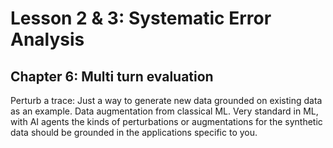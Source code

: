 # Lesson 2 & 3: Systematic Error Analysis
## Chapter 6: Multi turn evaluation

Perturb a trace:
Just a way to generate new data grounded on existing data as an example. Data augmentation from classical ML. Very standard in ML, with AI agents the kinds of perturbations or augmentations for the synthetic data should be grounded in the applications specific to you. 
